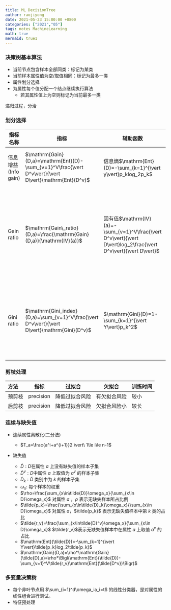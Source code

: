 ```yaml
---
title: ML DecisionTree
author: raojiyong
date: 2021-05-23 15:00:00 +0800
categories: ["2021","05"]
tags: notes MachineLearning
math: true
mermaid: true1
---
```


### 决策树基本算法

- 当前节点包含样本全部同类：标记为某类
- 当前样本属性值为空/取值相同：标记为最多一类
- 属性划分选择
- 为属性每个值分配一个结点继续执行算法
  - 若其属性值上为空则标记为当前最多一类

递归过程，分治

### 划分选择

| 指标名称            | 指标                                                         | 辅助函数                                                     | 例子 | remark                                                       |
| ------------------- | ------------------------------------------------------------ | ------------------------------------------------------------ | ---- | ------------------------------------------------------------ |
| 信息增益(Info gain) | $\mathrm{Gain}(D,a)=\mathrm{Ent}(D)-\sum_{v=1}^V\frac{\vert D^v\vert}{\vert D\vert}\mathrm{Ent}(D^v)$ | 信息熵$\mathrm{Ent}(D)=-\sum_{k=1}^{\vert y\vert}p_klog_2p_k$ | ID3  | 对可取值数目较多的属性有偏好                                 |
| Gain ratio          | $\mathrm{Gain\_ratio}(D,a)=\frac{\mathrm{Gain}(D,a)}{\mathrm{IV}(a)}$ | 固有值$\mathrm{IV}(a)=-\sum_{v=1}^V\frac{\vert D^v\vert}{\vert D\vert}log_2\frac{\vert D^v\vert}{\vert D\vert}$ | C4.5 | 从候选划分中找出信息增益高于平均水平的属性，再从中选择增益率最高的 |
| Gini ratio          | $\mathrm{Gini_index}(D,a)=\sum_{v=1}^V\frac{\vert D^v\vert}{\vert D\vert}\mathrm{Gini}(D^v)$ | $\mathrm{Gini}(D)=1-\sum_{k=1}^{\vert Y\vert}p_k^2$          | CART | Gini指数为随机抽取两个样本类别标记不一致的概率，越小纯度越高 |

### 剪枝处理

| 方法   | 指标      | 过拟合         | 欠拟合       | 训练时间 |
| :----- | --------- | -------------- | ------------ | -------- |
| 预剪枝 | precision | 降低过拟合风险 | 有欠拟合风险 | 较小     |
| 后剪枝 | precision | 降低过拟合风险 | 欠拟合风险小 | 较长     |

### 连续与缺失值

- 连续属性离散化(二分法)
  - $T_a=\frac{a^i+a^{i+1}}2 \vert\ 1\le i\le n-1$

- 缺失值
  - $\tilde{D}:D$在属性 $a$ 上没有缺失值的样本子集
  - $\tilde{D}^v:D$中属性 $a$ 上取值为 $a^v$ 的样本子集
  - $\tilde{D}_k:\tilde{D}$ 类别中为 $k$ 的样本子集
  - $\omega_x:$ 每个样本的权重
  - $\rho=\frac{\sum_{x\in\tilde{D}}\omega_x}{\sum_{x\in D}\omega_x}$ 对属性 $a$ ，$\rho$ 表示无缺失样本所占比例
  - $\tilde{p_k}=\frac{\sum_{x\in\tilde{D}_k}\omega_x}{\sum_{x\in D}\omega_x}$ 对属性 $a$，$\tilde{p_k}$ 表示无缺失值样本中第 $k$ 类的占比
  - $\tilde{r_v}=\frac{\sum_{x\in\tilde{D}^v}\omega_x}{\sum_{x\in D}\omega_x}$ $\tilde{r_v}$表示无缺失值样本中在属性 $a$ 上取值 $a^v$ 的占比
  - $\mathrm{Ent}(\tilde{D})=-\sum_{k=1}^{\vert Y\vert}\tilde{p_k}log_2\tilde{p_k}$
  - $\mathrm{Gain}(D,a)=\rho*\mathrm{Gain}(\tilde{D},a)=\rho*\Bigl(\mathrm{Ent}(\tilde{D})-\sum_{v=1}^V\tilde{r_v}\mathrm{Ent}(\tilde{D^v})\Bigr)$

### 多变量决策树

- 每个非叶节点用 $\sum_{i=1}^d\omega_ia_i=t$ 的线性分类器，是对属性的线性组合进行测试。
- 特征预处理